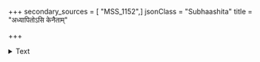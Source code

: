 +++
secondary_sources = [ "MSS_1152",]
jsonClass = "Subhaashita"
title = "अध्यापितोऽसि केनैताम्"

+++

<details><summary>Text</summary>

अध्यापितोऽसि केनैतां मशक क्षुद्रतामिह।  
यस्यैव कर्णे लगसि पीडां तस्य करोषि यत्॥
</details>
